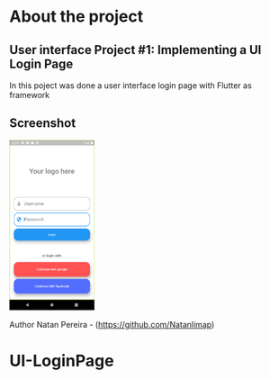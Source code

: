 # About the project

## User interface Project #1: Implementing a UI Login Page
In this poject was done a user interface login page with Flutter as framework

## Screenshot
<img src="https://github.com/Natanlimap/UI-LoginPage/blob/master/Screenshots/loginpage.png" width="30%"  height="30%" />

Author
Natan Pereira - (https://github.com/Natanlimap)

# UI-LoginPage
